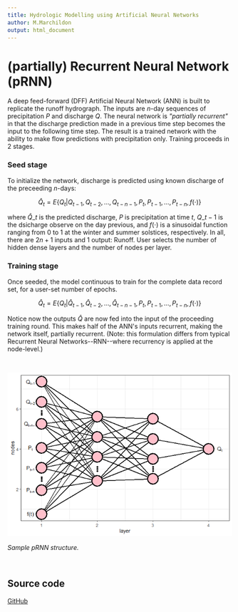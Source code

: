 ```yaml
---
title: Hydrologic Modelling using Artificial Neural Networks
author: M.Marchildon
output: html_document
---
```



# (partially) Recurrent Neural Network (pRNN)

A deep feed-forward (DFF) Artificial Neural Network (ANN) is built to replicate the runoff hydrograph.  The inputs are $n$-day sequences of precipitation $P$ and discharge $Q$. The neural network is *"partially recurrent"* in that the discharge prediction made in a previous time step becomes the input to the following time step. The result is a trained network with the ability to make flow predictions with precipitation only. Training proceeds in 2 stages.


### Seed stage

To initialize the network, discharge is predicted using known discharge of the preceeding $n$-days:

$$
    \hat{Q}_t = E \left\{ Q_t | Q_{t-1}, Q_{t-2}, \dots , Q_{t-n-1}, P_t, P_{t-1}, \dots , P_{t-n}, f(\cdot) \right\}
$$

where $\hat{Q}\_t$ is the predicted discharge, $P$ is precipitation at time $t$, $Q\_{t-1}$ is the dsicharge observe on the day previous, and $f(\cdot)$ is a sinusoidal function ranging from 0 to 1 at the winter and summer solstices, respectively. In all, there are $2n+1$ inputs and 1 output: Runoff. User selects the number of hidden dense layers and the number of nodes per layer.

### Training stage

Once seeded, the model continuous to train for the complete data record set, for a user-set number of epochs.

$$
    \hat{Q}_t = E \left\{ Q_t | \hat{Q}_{t-1}, \hat{Q}_{t-2}, \dots , \hat{Q}_{t-n-1}, P_t, P_{t-1}, \dots , P_{t-n}, f(\cdot) \right\}
$$

Notice now the outputs $\hat{Q}$ are now fed into the input of the proceeding training round. This makes half of the ANN's inputs recurrent, making the network itself, partially recurrent. (Note: this formulation differs from typical Recurrent Neural Networks--RNN--where recurrency is applied at the node-level.) 

<br>

![](sampleNN.png)

*Sample pRNN structure.*

<br>

## Source code

[GitHub](https://github.com/maseology/goANN)